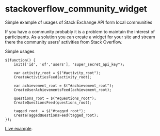 # stackoverflow_community_widget
Simple example of usages of Stack Exchange API form local communities

If you have a community probably it is a problem to maintain the interest of participants. As a solution you can create a widget for your site and stream there the community users' activities from Stack Overflow.


Simple usages
    
    $(function() {
        init(['id', 'of','users'], "super_secret_api_key");
    
        var activity_root = $("#activity_root");
        CreateActivitiesFeed(activity_root);
    
        var achievement_root = $("#achievement_root");
        CreateUserAchievementsFeed(achievement_root);
    
        questions_root = $("#questions_root");
        CreateQuestionsFeed(questions_root);
    
        tagged_root  = $("#tagged_root");
        CreateTaggedQuestionsFeed(tagged_root);
    });

[Live example](http://chabanovsky.com/2015/09/stackexchange-api-for-communities/).
